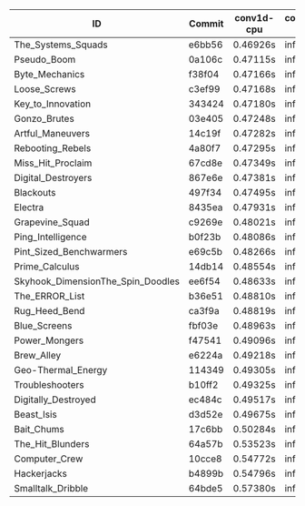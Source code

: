 |ID|Commit|conv1d-cpu|conv1d-gpu|DWSPConv2D-gpu|gemm-gpu|avg|
|-|-|-|-|-|-|-|
|The_Systems_Squads|e6bb56|0.46926s|infs|infs|4.38070s|infs|
|Pseudo_Boom|0a106c|0.47115s|infs|infs|4.53924s|infs|
|Byte_Mechanics|f38f04|0.47166s|infs|infs|4.56002s|infs|
|Loose_Screws|c3ef99|0.47168s|infs|infs|4.56852s|infs|
|Key_to_Innovation|343424|0.47180s|infs|infs|4.54560s|infs|
|Gonzo_Brutes|03e405|0.47248s|infs|infs|4.52657s|infs|
|Artful_Maneuvers|14c19f|0.47282s|infs|infs|4.42624s|infs|
|Rebooting_Rebels|4a80f7|0.47295s|infs|infs|4.52328s|infs|
|Miss_Hit_Proclaim|67cd8e|0.47349s|infs|infs|4.55425s|infs|
|Digital_Destroyers|867e6e|0.47381s|infs|infs|4.58766s|infs|
|Blackouts|497f34|0.47495s|infs|infs|4.55386s|infs|
|Electra|8435ea|0.47931s|infs|infs|4.42856s|infs|
|Grapevine_Squad|c9269e|0.48021s|infs|infs|4.54761s|infs|
|Ping_Intelligence|b0f23b|0.48086s|infs|infs|4.41499s|infs|
|Pint_Sized_Benchwarmers|e69c5b|0.48266s|infs|infs|4.43092s|infs|
|Prime_Calculus|14db14|0.48554s|infs|infs|4.36494s|infs|
|Skyhook_DimensionThe_Spin_Doodles|ee6f54|0.48633s|infs|infs|4.39447s|infs|
|The_ERROR_List|b36e51|0.48810s|infs|infs|4.38833s|infs|
|Rug_Heed_Bend|ca3f9a|0.48819s|infs|infs|4.37071s|infs|
|Blue_Screens|fbf03e|0.48963s|infs|infs|4.37224s|infs|
|Power_Mongers|f47541|0.49096s|infs|infs|4.46178s|infs|
|Brew_Alley|e6224a|0.49218s|infs|infs|4.37081s|infs|
|Geo-Thermal_Energy|114349|0.49305s|infs|infs|4.36488s|infs|
|Troubleshooters|b10ff2|0.49325s|infs|infs|4.38942s|infs|
|Digitally_Destroyed|ec484c|0.49517s|infs|infs|4.37426s|infs|
|Beast_Isis|d3d52e|0.49675s|infs|infs|4.38135s|infs|
|Bait_Chums|17c6bb|0.50284s|infs|infs|4.41673s|infs|
|The_Hit_Blunders|64a57b|0.53523s|infs|infs|4.54130s|infs|
|Computer_Crew|10cce8|0.54772s|infs|infs|4.52901s|infs|
|Hackerjacks|b4899b|0.54796s|infs|infs|4.52041s|infs|
|Smalltalk_Dribble|64bde5|0.57380s|infs|infs|4.54601s|infs|
